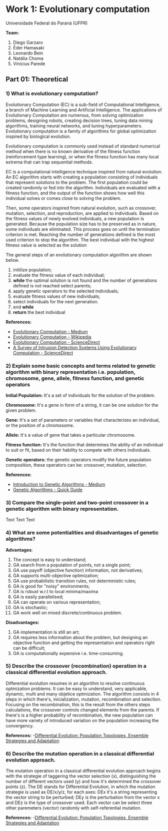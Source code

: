 # Work 1: Evolutionary computation

Universidade Federal do Paraná (UFPR)

**Team:** 
1. Diego Garzaro
2. Éder Hamasaki
3. Leonardo Bein
4. Natália Choma
5. Vinícius Parede

## Part 01: Theoretical

### 1) What is evolutionary computation?

Evolutionary Computation (EC) is a sub-field of Computational Intelligence, a branch of Machine Learning and Artificial Intelligence. The applications of Evolutionary Computation are numerous, from solving optimization problems, designing robots, creating decision trees, tuning data mining algorithms, training neural networks, and tuning hyperparameters. Evolutionary computation is a family of algorithms for global optimization inspired by biological evolution.

Evolutionary computation is commonly used instead of standard numerical method when there is no known derivative of the fitness function (reinforcement type learning), or when the fitness function has many local extrema that can trap sequential methods.

EC is a computational intelligence technique inspired from natural evolution. An EC algorithm starts with creating a population consisting of individuals that represent solutions to the problem. The first population could be created randomly or fed into the algorithm. Individuals are evaluated with a fitness function, and the output of the function shows how well this individual solves or comes close to solving the problem.

Then, some operators inspired from natural evolution, such as crossover, mutation, selection, and reproduction, are applied to individuals. Based on the fitness values of newly evolved individuals, a new population is generated. Because the population size has to be preserved as in nature, some individuals are eliminated. This process goes on until the termination criterion is met. Reaching the number of generations defined is the most used criterion to stop the algorithm. The best individual with the highest fitness value is selected as the solution

The general steps of an evolutionary computation algorithm are shown below.
1. initilize population;
2. evaluate the fitness value of each individual;
3. **while** the optimal solution is not found and the number of generations defined is not reached select parents;
4. apply genetic operators to the selected individuals;
5. evaluate fitness values of new individuals;
6. select individuals for the next generation.
7. end **while**
8. **return** the best individual


**References:**
 - [Evolutionary Computation - Medium](https://towardsdatascience.com/evolutionary-computation-full-course-overview-f4e421e945d9)
 - [Evolutionary Computation - Wikipedia](https://en.wikipedia.org/wiki/Evolutionary_computation)
 - [Evolutionary Computation - ScienceDirect](https://www.sciencedirect.com/topics/computer-science/evolutionary-computation)
 - [A Survey of Intrusion Detection Systems Using Evolutionary Computation - ScienceDirect](https://www.sciencedirect.com/science/article/pii/B9780128015384000045) 

### 2) Explain some basic concepts and terms related to genetic algorithm with binary representation i.e. population, chromosome, gene, allele, fitness function, and genetic operators

**Initial Population:** It's a set of individuals for the solution of the problem.  

**Chromosome:** It's a gene in form of a string, it can be one solution for the given problem.

**Gene:** It's a set of parameters or variables that characterizes an individual, or the position of a chromosome.

**Allele:** It's a value of gene that takes a particular chromosome.

**Fitness function:** It's the function that determines the ability of an individual to suit or fit, based on their hability to compete with others individuals. 

**Genetic operators:** the genetic operators modify the future population composition, these operators can be: crossover, mutation, selection.

**References:**
- [Introduction to Genetic Algorithms - Medium](https://towardsdatascience.com/introduction-to-genetic-algorithms-including-example-code-e396e98d8bf3)
- [Genetic Algorithms - Quick Guide](https://www.tutorialspoint.com/genetic_algorithms/genetic_algorithms_quick_guide.htm)

### 3) Compare the single-point and two-point crossover in a genetic algorithm with binary representation.

Text Text Text

### 4) What are some potentialities and disadvantages of genetic algorithms?

**Advantages**:
1. The concept is easy to understand;
2. GA search from a population of points, not a single point;
3. GA use payoff (objective function) information, not derivatives;
4. GA supports multi-objective optimization;
5. GA use probabilistic transition rules, not deterministic rules;
6. GA is good for "noisy" environments;
7. GA is robust w.r.t to local minima/maxima
8. GA is easily parallelised;
9. GA can operate on various representation;
10. GA is stochastic;
11. GA work well on mixed discrete/continuous problem.

**Disadvantages:**
1. GA implementation is still an art;
2. GA requires less information about the problem, but designing an objective function and getting the representation and operators right can be difficult;
3. GA is computationally expensive i.e. time-consuming.

### 5) Describe the crossover (recombination) operation in a classical differential evolution approach.

Differential evolution resumes in an algorithm to resolve  continuous optmization problems. It can be easy to understand, very applicable, dynamic, multi and many objetice optmization. 
The algorithm consists in 4 steps in which there's, inicialization, mutation, recombination and selection. Focusing on the recombination, this is the result from the others steps calculations, the crossover controls changed elements from the parents. If there's is a higher probability of recombination, the new population can have more variety of introduced variation on the population increasing the convergency. 

**References:**
-[Differential Evolution: Population Topologies, Ensemble Strategies and Adaptation](https://www.cs.usm.maine.edu/~congdon/Conferences/CEC2015/Suganthan.CEC2015.tutorial.pdf)

### 6) Describe the mutation operation in a classical differential evolution approach.
The mutation operation in a classical differential evolution approach begins with the strategie of taggering the vector selection (x), distinguishing the number of different vectors used (y) and how it's determined the crossover points (z). 
The DE stands for Differential Evolution, in which the mutation strategie is used as DE/x/y/z, for each axes: DEx it's a string representing the vector string to be perturbed; DEy is the perturbation from the vector x and DEz is the type of crossover used. Each vector can be select three other paremeters (vector) randomly with self-referential mutation.

**References:**
-[Differential Evolution: Population Topologies, Ensemble Strategies and Adaptation](https://www.cs.usm.maine.edu/~congdon/Conferences/CEC2015/Suganthan.CEC2015.tutorial.pdf)
